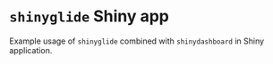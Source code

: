 # `shinyglide` Shiny app

Example usage of `shinyglide` combined with `shinydashboard` in Shiny application.

